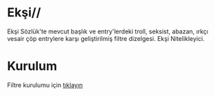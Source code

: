 # Ekşi//

Ekşi Sözlük'te mevcut başlık ve entry'lerdeki troll, seksist, abazan, ırkçı vesair çöp entrylere karşı geliştirilmiş filtre dizelgesi. Ekşi Nitelikleyici.


# Kurulum

Filtre kurulumu için <a href="https://subscribe.adblockplus.org?location=https%3A%2F%2Fgithub.com%2Fhumbleis%2Feksi%2Fraw%2Fmain%2Feksi-nitelikleyici.txt&amp;title=Ek%C5%9Fi%20Nitelikleyici">tıklayın</a>

